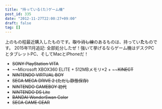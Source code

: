 ```yaml
---
title: "持っている(た)ゲーム機"
post_id: 335
date: "2012-11-27T22:00:27+09:00"
draft: false
tag: []
---
```



上のもの程最近購入したものです。~~取り消し線~~のあるものは、持ってい**た**ものです。 2015年11月追記: 全部処分したぜ！強いて挙げるならゲーム機はデスクPCとタブレットPC、そしてMacとiPhoneだ！

  * ~~SONY PlayStation VITA~~
  * ~~Microsoft XBOX360 ELITE + 512MBメモリ×2 + ~~~~KINECT~~
  * ~~NINTENDO VIRTUAL BOY~~
  * ~~SEGA MEGA DRIVE 2 (ただし静態保存)~~
  * ~~NINTENDO GAMEBOY 初代~~
  * ~~NINTENDO DS Lite~~
  * ~~BANDAI WonderSwan Color~~
  * ~~SEGA GAME GEAR~~
